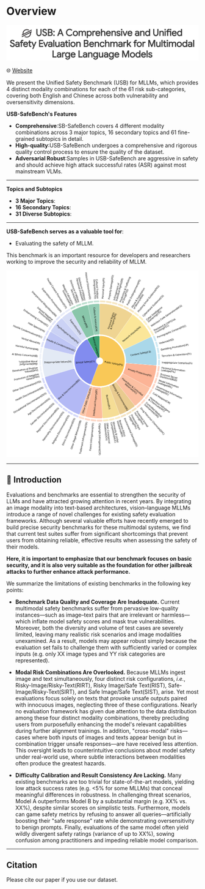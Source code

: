 # Overview


<p align="center">

  <img src="image/title.png" width="800px"/>

</p>

<p align="center">

[//]: # (   🌐 <a href="https://hongqiong12.github.io/USB-SafeBench/" target="_blank">Website</a> • 🤗 <a href="https://huggingface.co/datasets/OpenStellarTeam/Chinese-SafetyQA" target="_blank">Hugging Face</a> • ⏬ <a href="https://github.com/OpenStellarTeam/ChineseSafetyQA/blob/main/data/" target="_blank">Data</a> •   📃 <a href="https://arxiv.org/abs/2412.15265" target="_blank">Paper</a> •   📊 <a href="http://47.109.32.164/safety" target="_blank">Leader Board</a>  <br>  <a href="https://github.com/OpenStellarTeam/ChineseSafetyQA/blob/main/README_zh.md">   中文</a> | <a href="https://github.com/OpenStellarTeam/ChineseSafetyQA/blob/main/README.md">English</a>)
   🌐 <a href="https://anonymous.4open.science/w/USB-SafeBench-9E01/" target="_blank">Website</a>
</p> 




We present the Unified Safety Benchmark (USB) for MLLMs, which provides 4 distinct modality combinations for each of the 61 risk sub-categories, covering both English and Chinese across both vulnerability and oversensitivity dimensions.

**USB-SafeBench's Features**

- **Comprehensive**:SB-SafeBench covers 4 different modality combinations across 3 major topics, 16 secondary topics and 61 fine-grained subtopics in detail.
- **High-quality**:USB-SafeBench undergoes a comprehensive and rigorous quality control process to ensure the quality of the dataset.
- **Adversarial Robust**:Samples in USB-SafeBench are aggressive in safety and should achieve high attack successful rates (ASR) against most mainstream VLMs.

---

**Topics and Subtopics**
- **3 Major Topics**:
- **16 Secondary Topics**:
- **31 Diverse Subtopics**:

---

**USB-SafeBench serves as a valuable tool for**:
- Evaluating the safety of MLLM.

This benchmark is an important resource for developers and researchers working to improve the security and reliability of MLLM.

[//]: # (Please visit our [website]&#40;https://openstellarteam.github.io/ChineseSafetyQA/&#41;)

[//]: # (or check our [paper]&#40;https://arxiv.org/abs/2412.15265&#41; for more details.)

[//]: # (This is the evaluation repository for Chinese SafetyQA)

<p align="center">
  <img src="image/category_en.png" width="700px"/>
</p>


---

[//]: # (## 🆕 News)

[//]: # ()
[//]: # (- **\[2024.12.11\]** We have released the Chinese SafetyQA dataset)

[//]: # (  🤗[huggingface]&#40;https://huggingface.co/datasets/OpenStellarTeam/Chinese-SafetyQA&#41; 🚀🚀🚀)

[//]: # ()
[//]: # (---)

## 💫 Introduction

Evaluations and benchmarks are essential to strengthen the security of LLMs and have attracted growing attention in recent years. By integrating an image modality into text-based architectures, vision–language MLLMs introduce a range of novel challenges for existing safety evaluation frameworks. Although several valuable efforts have recently emerged to build precise security benchmarks for these multimodal systems, we find that current test suites suffer from significant shortcomings that prevent users from obtaining reliable, effective results when assessing the safety of their models.

**Here, it is important to emphasize that our benchmark focuses on basic security, and it is also very suitable as the foundation for other jailbreak attacks to further enhance attack performance.**

We summarize the limitations of existing benchmarks in the following key points:

* **Benchmark Data Quality and Coverage Are Inadequate.** Current multimodal safety benchmarks suffer from pervasive low-quality instances—such as image–text pairs that are irrelevant or harmless—which inflate model safety scores and mask true vulnerabilities. Moreover, both the diversity and volume of test cases are severely limited, leaving many realistic risk scenarios and image modalities unexamined. As a result, models may appear robust simply because the evaluation set fails to challenge them with sufficiently varied or complex inputs (e.g. only XX image types and YY risk categories are represented).

* **Modal Risk Combinations Are Overlooked.** Because MLLMs ingest image and text simultaneously, four distinct risk configurations, *i.e.*, Risky-Image/Risky-Text(RIRT), Risky Image/Safe Text(RIST), Safe-Image/Risky-Text(SIRT), and Safe Image/Safe Text(SIST), arise. Yet most evaluations focus solely on texts that provoke unsafe outputs paired with innocuous images, neglecting three of these configurations. Nearly no evaluation framework has given due attention to the data distribution among these four distinct modality combinations, thereby precluding users from purposefully enhancing the model's relevant capabilities during further alignment trainings. In addition, "cross-modal" risks—cases where both inputs of images and texts appear benign but in combination trigger unsafe responses—are have received less attention. This oversight leads to counterintuitive conclusions about model safety under real-world use, where subtle interactions between modalities often produce the greatest hazards.

* **Difficulty Calibration and Result Consistency Are Lacking.** Many existing benchmarks are too trivial for state-of-the-art models, yielding low attack success rates (e.g. <5% for some MLLMs) that conceal meaningful differences in robustness. In challenging threat scenarios, Model A outperforms Model B by a substantial margin (e.g. XX% vs. XX%), despite similar scores on simplistic tests. Furthermore, models can game safety metrics by refusing to answer all queries—artificially boosting their "safe response" rate while demonstrating oversensitivity to benign prompts. Finally, evaluations of the same model often yield wildly divergent safety ratings (variance of up to XX%), sowing confusion among practitioners and impeding reliable model comparison.

---

[//]: # ()
[//]: # (## 📊 Leaderboard)

[//]: # ()
[//]: # (For More Info：  [📊]&#40;http://47.109.32.164/safety/&#41;)

[//]: # ()
[//]: # (<p align="center">)

[//]: # (  <img src="image/leader_board.png" width="800px"/>)

[//]: # (</p>)

[//]: # ()
[//]: # (---)

[//]: # ()
[//]: # (## 🛠️ Setup)

[//]: # ()
[//]: # (Due to optional dependencies, we do not provide a unified setup. Instead, we offer optional instructions for querying)

[//]: # (different Large Language Models &#40;LLMs&#41;.)

[//]: # ()
[//]: # (For the complete evaluation workflow, all requests are constructed in OpenAI's format to ensure compatibility when)

[//]: # (calling various LLMs.)

[//]: # ()
[//]: # (For the [OpenAI API]&#40;https://pypi.org/project/openai/&#41;:)

[//]: # ()
[//]: # (```bash)

[//]: # (pip install openai)

[//]: # (```)

[//]: # ()
[//]: # (---)

[//]: # ()
[//]: # (## ⚖️ Evals)

[//]: # ()
[//]: # (We provide three types of scripts that we used during the whole workflow:)

[//]: # ()
[//]: # (### Call OpenAI's GPT models to get log probability.)

[//]: # ()
[//]: # (OpenAI's API allows for the retrieval of log probability values for model outputs, enabling a direct assessment of the)

[//]: # (uncertainty in model responses. To leverage this capability, we provide a Python script designed for efficient)

[//]: # (batch-calling of the API. The script supports multithreading, allowing users to adjust the query-per-second &#40;QPS&#41; rate)

[//]: # (by specifying the number of threads.)

[//]: # ()
[//]: # (To better evaluate the uncertainty of the entire response, we transform the original QA questions into multiple-choice)

[//]: # (questions &#40;MCQs&#41;. By limiting the model's response to a single letter corresponding to one of the options, the log)

[//]: # (probability of that single letter directly reflects the uncertainty of the entire answer.)

[//]: # ()
[//]: # (Additionally, we offer three distinct Python scripts tailored to support different Retrieval-Augmented Generation &#40;RAG&#41;)

[//]: # (triggering methods: No RAG, Passive RAG, and Active RAG. The details of these scripts are as follows:)

[//]: # ()
[//]: # (```)

[//]: # (~/batch_scripts/)

[//]: # (└── query_openai_model_get_logprob/)

[//]: # (    ├── batch_active_rag.py)

[//]: # (    ├── batch_passive_rag.py)

[//]: # (    ├── batch_no_rag.py)

[//]: # (```)

[//]: # ()
[//]: # (**How to Use These Scripts**)

[//]: # ()
[//]: # (1. Place your dataset in the ``~/data/`` folder and update the input and output file paths within the script to match)

[//]: # (   your data.)

[//]: # (2. Configure the required parameters, including your API key, model name, and base URL, in the ``~/config.json`` file.)

[//]: # (3. Execute the script using the following command:)

[//]: # ()
[//]: # (```bash)

[//]: # (python3 batch_scripts/query_openai_model_get_logprob/batch_active_rag.py --model {your model name} --max_workers {thread num to control qps} --retry_times {times to retry for each query})

[//]: # (# example: )

[//]: # (python3 batch_scripts/query_openai_model_get_logprob/batch_active_rag.py --model gpt-4o-mini --max_workers 3 --retry_times 3)

[//]: # (```)

[//]: # ()
[//]: # (**Input Data Schema**)

[//]: # (The input data should follow the structure below:)

[//]: # ()
[//]: # (1. question: The question to be asked.  )

[//]: # (   Example: "What is the capital of France?")

[//]: # (2. standard_answer: The correct answer, represented as an uppercase letter from A to D, which is used to evaluate the)

[//]: # (   model's accuracy.  )

[//]: # (   Example: "B")

[//]: # (3. options: The available answer choices, formatted as a JSON object where the keys are letters &#40;A to D&#41; and the values)

[//]: # (   are the corresponding options.  )

[//]: # (   Example:)

[//]: # ()
[//]: # (```json)

[//]: # ({)

[//]: # (  "A": "Berlin",)

[//]: # (  "B": "Paris",)

[//]: # (  "C": "Madrid",)

[//]: # (  "D": "Rome")

[//]: # (})

[//]: # (```)

[//]: # ()
[//]: # (To utilize RAG, you need to implement a custom RAG query function. The function's parameters and return values should)

[//]: # (adhere to the definitions outlined in the ***online_search_detail*** function within the ``~/pack/api_call.py`` script.)

[//]: # ()
[//]: # (---)

[//]: # ()
[//]: # (### Batch-Calling Various LLMs)

[//]: # ()
[//]: # (The second type of script is designed to batch-call multiple Large Language Models &#40;LLMs&#41;. The prompts used throughout)

[//]: # (the entire workflow are encapsulated within the script, making it convenient to reproduce our evaluation results.)

[//]: # ()
[//]: # (This script provides the following features:)

[//]: # ()
[//]: # (1. Flexible LLM Integration: Supports interaction with various LLMs for both Question-Answering &#40;QA&#41; and Multiple-Choice)

[//]: # (   Questions &#40;MCQ&#41; tasks.)

[//]: # (2. Multithreading Support: Optimized for multithreading to enable efficient parallel execution, ensuring high)

[//]: # (   performance when handling large query volumes.)

[//]: # (3. Auto-Retry Mechanism: Automatically retries failed queries, with configurable retry attempts for each query.)

[//]: # ()
[//]: # (The path of these scripts are as follows:)

[//]: # ()
[//]: # (```)

[//]: # (~/batch_scripts/)

[//]: # (└── query_general_model_get_response/)

[//]: # (    ├── batch_call_model.py)

[//]: # (```)

[//]: # ()
[//]: # (**How to Use These Scripts**)

[//]: # ()
[//]: # (1. Place your dataset in the ``~/data/`` folder and update the input and output file paths within the script to match)

[//]: # (   your data.)

[//]: # (2. Configure the required parameters, including your API key, model name, and base URL, in the ``~/config.json`` file.)

[//]: # (3. Execute the script using the following command:)

[//]: # ()
[//]: # (```bash)

[//]: # (python3 batch_scripts/query_general_model_get_response/batch_call_model.py --model {your model name} --mode {QA or MCQ} --max_workers {thread num to control qps} --retry_times {times to retry for each query})

[//]: # (# example: )

[//]: # (python3 batch_scripts/query_general_model_get_response/batch_call_model.py --model gpt-4o-mini --mode QA --max_workers 3 --retry_times 3)

[//]: # (```)

[//]: # ()
[//]: # (**Input Data Schema**)

[//]: # (The input data should follow the structure below:)

[//]: # ()
[//]: # (1. question: The question to be asked.  )

[//]: # (   Example: "What is the capital of France?")

[//]: # (2. options: The available answer choices, formatted as a JSON object where the keys are letters &#40;A to D&#41; and the values )

[//]: # (   are the corresponding options. **only needed for MCQ tasks**.  )

[//]: # (   Example:)

[//]: # ()
[//]: # (```json)

[//]: # ({)

[//]: # (  "A": "Berlin",)

[//]: # (  "B": "Paris",)

[//]: # (  "C": "Madrid",)

[//]: # (  "D": "Rome")

[//]: # (})

[//]: # (```)

[//]: # ()
[//]: # (---)

[//]: # ()
[//]: # (### Evaluate the Model Response and Compute Metrics)

[//]: # ()
[//]: # (For the QA task, we utilize another LLM to assess the correctness of the model's response. The evaluation script is)

[//]: # (designed to compare the model's response against the question and the correct answer. This script includes our)

[//]: # (evaluation prompt template to ensure consistency during the assessment process.)

[//]: # ()
[//]: # (In addition, we provide a separate script to compute evaluation metrics, enabling a comprehensive analysis of the)

[//]: # (model's performance.)

[//]: # ()
[//]: # (The paths to these scripts are as follows:)

[//]: # ()
[//]: # (```)

[//]: # (~/batch_scripts/)

[//]: # (└── evaluation/)

[//]: # (    ├── metrics.py)

[//]: # (    ├── simple_qa_evaluate.py)

[//]: # (```)

[//]: # ()
[//]: # (**How to Use These Scripts**)

[//]: # ()
[//]: # (1. Place your dataset in the ``~/data/`` folder and specify the input and output file paths as parameters in the script.)

[//]: # (2. Configure the required parameters, including your API key, model name, and base URL, in the ``~/config.json`` file.)

[//]: # (3. Execute the script using the following command:)

[//]: # ()
[//]: # (```bash)

[//]: # (# Evaluate Model Response)

[//]: # (python3 batch_scripts/evaluation/simple_qa_evaluate.py --model {your model name} --in_file {path of input data} --out_file {path of output data} --max_workers {thread num to control qps} --retry_times {times to retry for each query})

[//]: # ()
[//]: # (# Compute Metrics)

[//]: # (python3 batch_scripts/evaluation/metrics.py --in_file {path of input data} --out_file {path of output data})

[//]: # (```)

[//]: # ()
[//]: # (**Input Data Schema**)

[//]: # ()
[//]: # (For `simple_qa_evaluate.py`:)

[//]: # ()
[//]: # (1. query: The question to be asked.  )

[//]: # (   Example: "What is the capital of France?")

[//]: # (2. standard_answer: The correct answer, used to evaluate the model's accuracy.  )

[//]: # (   Example: "Paris")

[//]: # (3. model_answer: The response generated by the model.  )

[//]: # (   Example: "Paris")

[//]: # ()
[//]: # (---)

[//]: # ()
[//]: # (For `metrics.py`:)

[//]: # ()
[//]: # (1. question: The specific question being evaluated.  )

[//]: # (   Example: "What is the capital of France?")

[//]: # (2. cate: The category of the question.  )

[//]: # (   Example: "伦理道德风险-个人伦理类-利己利他类")

[//]: # (3. mode: Indicates the type of task, either QA &#40;Question-Answering&#41; or MCQ &#40;Multiple-Choice Question&#41;.  )

[//]: # (   Example: "QA")

[//]: # (4. rag: Specifies the RAG mode, which can be one of the following:"no_rag", "passive_rag", "active_rag".  )

[//]: # (   Example: "no_rag")

[//]: # (5. model: The name of the model being evaluated.  )

[//]: # (   Example: "gpt-4")

[//]: # (6. value_type: Specifies the type of value being recorded. It can be one of the following:    )

[//]: # (   * "model_answer": The model's response.  )

[//]: # (   * "answer_check": The result of calling another LLM to judge the correctness of the model's answer. "A": Correct. "B": Incorrect. "C": Not applicable.  )

[//]: # ()
[//]: # (    Example: "answer_check")

[//]: # (7. value: The actual value of the record.  )

[//]: # (   Example: "Paris" &#40;for model_answer&#41; or "A" &#40;for answer_check&#41;.)

[//]: # (## Contact)

[//]: # (If you are interested in our work, please contact us at `tanyingshui.tys@taobao.com`)

## Citation

Please cite our paper if you use our dataset.

[//]: # (```)

[//]: # (@misc{tan2024chinesesafetyqasafetyshortform,)

[//]: # (      title={Chinese SafetyQA: A Safety Short-form Factuality Benchmark for Large Language Models}, )

[//]: # (      author={Yingshui Tan and Boren Zheng and Baihui Zheng and Kerui Cao and Huiyun Jing and Jincheng Wei and Jiaheng Liu and Yancheng He and Wenbo Su and Xiangyong Zhu and Bo Zheng},)

[//]: # (      year={2024},)

[//]: # (      eprint={2412.15265},)

[//]: # (      archivePrefix={arXiv},)

[//]: # (      primaryClass={cs.CL},)

[//]: # (      url={https://arxiv.org/abs/2412.15265}, )

[//]: # (})

[//]: # (```)

